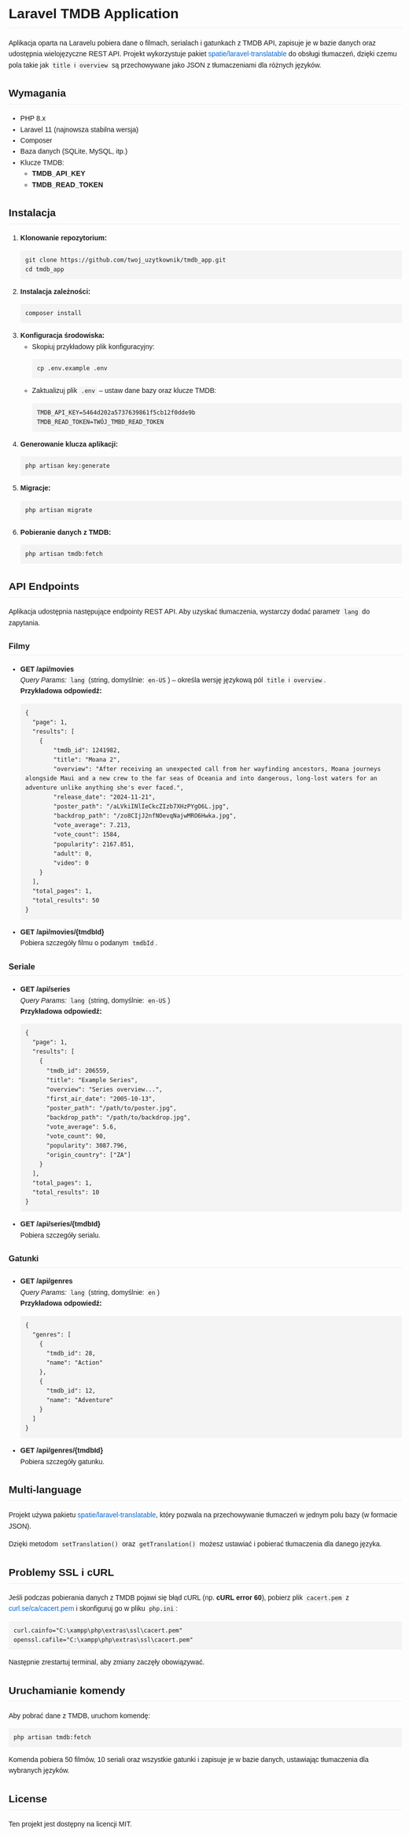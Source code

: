 <!DOCTYPE html>
<html lang="pl">
<head>
  <meta charset="UTF-8">
  <title>Laravel TMDB Application</title>
  <style>
    body {
      font-family: Arial, sans-serif;
      line-height: 1.6;
      max-width: 800px;
      margin: 0 auto;
      padding: 20px;
    }
    code {
      background-color: #f4f4f4;
      padding: 2px 4px;
      border-radius: 3px;
      font-family: Consolas, monospace;
    }
    pre {
      background-color: #f4f4f4;
      padding: 10px;
      border-radius: 3px;
      overflow-x: auto;
    }
    a {
      color: #0366d6;
      text-decoration: none;
    }
    a:hover {
      text-decoration: underline;
    }
    h1, h2, h3 {
      border-bottom: 1px solid #eaecef;
      padding-bottom: 5px;
    }
  </style>
</head>
<body>
  <h1>Laravel TMDB Application</h1>
  <p>
    Aplikacja oparta na Laravelu pobiera dane o filmach, serialach i gatunkach z TMDB API, zapisuje je w bazie danych oraz udostępnia wielojęzyczne REST API.
    Projekt wykorzystuje pakiet <a href="https://github.com/spatie/laravel-translatable" target="_blank">spatie/laravel-translatable</a> do obsługi tłumaczeń, dzięki czemu pola takie jak <code>title</code> i <code>overview</code> są przechowywane jako JSON z tłumaczeniami dla różnych języków.
  </p>

  <h2>Wymagania</h2>
  <ul>
    <li>PHP 8.x</li>
    <li>Laravel 11 (najnowsza stabilna wersja)</li>
    <li>Composer</li>
    <li>Baza danych (SQLite, MySQL, itp.)</li>
    <li>Klucze TMDB:
      <ul>
        <li><strong>TMDB_API_KEY</strong></li>
        <li><strong>TMDB_READ_TOKEN</strong></li>
      </ul>
    </li>
  </ul>

  <h2>Instalacja</h2>
  <ol>
    <li>
      <strong>Klonowanie repozytorium:</strong>
      <pre><code>git clone https://github.com/twoj_uzytkownik/tmdb_app.git
cd tmdb_app</code></pre>
    </li>
    <li>
      <strong>Instalacja zależności:</strong>
      <pre><code>composer install</code></pre>
    </li>
    <li>
      <strong>Konfiguracja środowiska:</strong>
      <ul>
        <li>
          Skopiuj przykładowy plik konfiguracyjny:
          <pre><code>cp .env.example .env</code></pre>
        </li>
        <li>
          Zaktualizuj plik <code>.env</code> – ustaw dane bazy oraz klucze TMDB:
          <pre><code>TMDB_API_KEY=5464d202a5737639861f5cb12f0dde9b
TMDB_READ_TOKEN=TWÓJ_TMBD_READ_TOKEN</code></pre>
        </li>
      </ul>
    </li>
    <li>
      <strong>Generowanie klucza aplikacji:</strong>
      <pre><code>php artisan key:generate</code></pre>
    </li>
    <li>
      <strong>Migracje:</strong>
      <pre><code>php artisan migrate</code></pre>
    </li>
    <li>
      <strong>Pobieranie danych z TMDB:</strong>
      <pre><code>php artisan tmdb:fetch</code></pre>
    </li>
  </ol>

  <h2>API Endpoints</h2>
  <p>
    Aplikacja udostępnia następujące endpointy REST API. Aby uzyskać tłumaczenia, wystarczy dodać parametr <code>lang</code> do zapytania.
  </p>

  <h3>Filmy</h3>
  <ul>
    <li>
      <strong>GET /api/movies</strong><br>
      <em>Query Params:</em> <code>lang</code> (string, domyślnie: <code>en-US</code>) – określa wersję językową pól <code>title</code> i <code>overview</code>.<br>
      <strong>Przykładowa odpowiedź:</strong>
      <pre><code>{
  "page": 1,
  "results": [
    {
        "tmdb_id": 1241982,
        "title": "Moana 2",
        "overview": "After receiving an unexpected call from her wayfinding ancestors, Moana journeys alongside Maui and a new crew to the far seas of Oceania and into dangerous, long-lost waters for an adventure unlike anything she's ever faced.",
        "release_date": "2024-11-21",
        "poster_path": "/aLVkiINlIeCkcZIzb7XHzPYgO6L.jpg",
        "backdrop_path": "/zo8CIjJ2nfNOevqNajwMRO6Hwka.jpg",
        "vote_average": 7.213,
        "vote_count": 1584,
        "popularity": 2167.851,
        "adult": 0,
        "video": 0
    }
  ],
  "total_pages": 1,
  "total_results": 50
}</code></pre>
    </li>
    <li>
      <strong>GET /api/movies/{tmdbId}</strong><br>
      Pobiera szczegóły filmu o podanym <code>tmdbId</code>.
    </li>
  </ul>

  <h3>Seriale</h3>
  <ul>
    <li>
      <strong>GET /api/series</strong><br>
      <em>Query Params:</em> <code>lang</code> (string, domyślnie: <code>en-US</code>)<br>
      <strong>Przykładowa odpowiedź:</strong>
      <pre><code>{
  "page": 1,
  "results": [
    {
      "tmdb_id": 206559,
      "title": "Example Series",
      "overview": "Series overview...",
      "first_air_date": "2005-10-13",
      "poster_path": "/path/to/poster.jpg",
      "backdrop_path": "/path/to/backdrop.jpg",
      "vote_average": 5.6,
      "vote_count": 90,
      "popularity": 3087.796,
      "origin_country": ["ZA"]
    }
  ],
  "total_pages": 1,
  "total_results": 10
}</code></pre>
    </li>
    <li>
      <strong>GET /api/series/{tmdbId}</strong><br>
      Pobiera szczegóły serialu.
    </li>
  </ul>

  <h3>Gatunki</h3>
  <ul>
    <li>
      <strong>GET /api/genres</strong><br>
      <em>Query Params:</em> <code>lang</code> (string, domyślnie: <code>en</code>)<br>
      <strong>Przykładowa odpowiedź:</strong>
      <pre><code>{
  "genres": [
    {
      "tmdb_id": 28,
      "name": "Action"
    },
    {
      "tmdb_id": 12,
      "name": "Adventure"
    }
  ]
}</code></pre>
    </li>
    <li>
      <strong>GET /api/genres/{tmdbId}</strong><br>
      Pobiera szczegóły gatunku.
    </li>
  </ul>

  <h2>Multi-language</h2>
  <p>
    Projekt używa pakietu <a href="https://github.com/spatie/laravel-translatable" target="_blank">spatie/laravel-translatable</a>, który pozwala na przechowywanie tłumaczeń w jednym polu bazy (w formacie JSON).
  </p>
</code></pre>
  <p>Dzięki metodom <code>setTranslation()</code> oraz <code>getTranslation()</code> możesz ustawiać i pobierać tłumaczenia dla danego języka.</p>

  <h2>Problemy SSL i cURL</h2>
  <p>
    Jeśli podczas pobierania danych z TMDB pojawi się błąd cURL (np. <strong>cURL error 60</strong>), pobierz plik <code>cacert.pem</code> z <a href="https://curl.se/ca/cacert.pem" target="_blank">curl.se/ca/cacert.pem</a> i skonfiguruj go w pliku <code>php.ini</code>:
  </p>
  <pre><code>curl.cainfo="C:\xampp\php\extras\ssl\cacert.pem"
openssl.cafile="C:\xampp\php\extras\ssl\cacert.pem"</code></pre>
  <p>Następnie zrestartuj terminal, aby zmiany zaczęły obowiązywać.</p>

  <h2>Uruchamianie komendy</h2>
  <p>Aby pobrać dane z TMDB, uruchom komendę:</p>
  <pre><code>php artisan tmdb:fetch</code></pre>
  <p>
    Komenda pobiera 50 filmów, 10 seriali oraz wszystkie gatunki i zapisuje je w bazie danych, ustawiając tłumaczenia dla wybranych języków.
  </p>


  <h2>License</h2>
  <p>Ten projekt jest dostępny na licencji MIT.</p>
</body>
</html>
